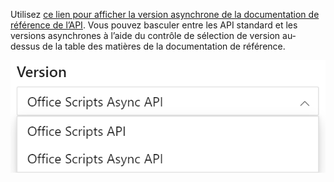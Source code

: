 Utilisez [ce lien pour afficher la version asynchrone de la documentation de référence de l’API](/javascript/api/office-scripts/excelscript?view=office-scripts-async). Vous pouvez basculer entre les API standard et les versions asynchrones à l’aide du contrôle de sélection de version au-dessus de la table des matières de la documentation de référence.

![Contrôle de sélection de version dans la documentation de référence.](../images/reference-documentation-version-picker.png)

